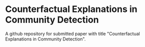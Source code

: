 # Counterfactual Explanations in Community Detection
A github repository for submitted paper with title "Counterfactual Explanations in Community Detection".
